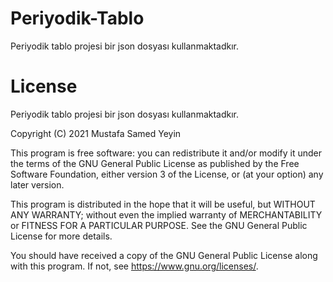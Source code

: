 # Periyodik-Tablo

Periyodik tablo projesi bir json dosyası kullanmaktadkır.

# License

Periyodik tablo projesi bir json dosyası kullanmaktadkır.
    
Copyright (C) 2021  Mustafa Samed Yeyin

This program is free software: you can redistribute it and/or modify
it under the terms of the GNU General Public License as published by
the Free Software Foundation, either version 3 of the License, or
(at your option) any later version.

This program is distributed in the hope that it will be useful,
but WITHOUT ANY WARRANTY; without even the implied warranty of
MERCHANTABILITY or FITNESS FOR A PARTICULAR PURPOSE.  See the
GNU General Public License for more details.

You should have received a copy of the GNU General Public License
along with this program.  If not, see <https://www.gnu.org/licenses/>.
